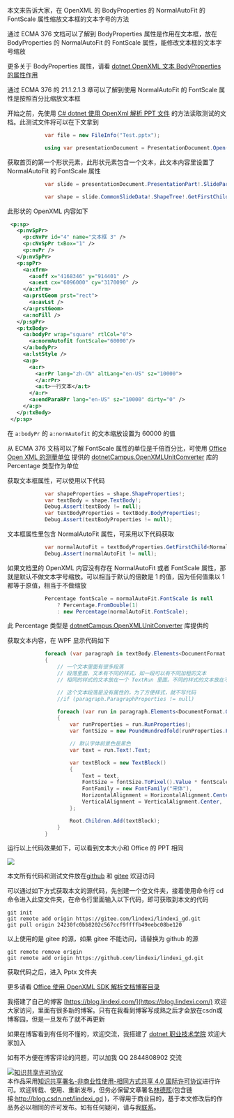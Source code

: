 
本文来告诉大家，在 OpenXML 的 BodyProperties 的 NormalAutoFit 的 FontScale 属性缩放文本框的文本字号的方法

<!--more-->


<!-- 发布 -->
<!-- 博客 -->

通过 ECMA 376 文档可以了解到 BodyProperties 属性是作用在文本框，放在 BodyProperties 的 NormalAutoFit 的 FontScale 属性，能修改文本框的文本字号缩放

更多关于 BodyProperties 属性，请看  [dotnet OpenXML 文本 BodyProperties 的属性作用](https://blog.lindexi.com/post/dotnet-OpenXML-%E6%96%87%E6%9C%AC-BodyProperties-%E7%9A%84%E5%B1%9E%E6%80%A7%E4%BD%9C%E7%94%A8.html )

通过 ECMA 376 的 21.1.2.1.3 章可以了解到使用 NormalAutoFit 的 FontScale 属性是按照百分比缩放文本框

开始之前，先使用 [C# dotnet 使用 OpenXml 解析 PPT 文件](https://blog.lindexi.com/post/C-dotnet-%E4%BD%BF%E7%94%A8-OpenXml-%E8%A7%A3%E6%9E%90-PPT-%E6%96%87%E4%BB%B6.html) 的方法读取测试的文档。此测试文件将可以在下文拿到

```csharp
            var file = new FileInfo("Test.pptx");

            using var presentationDocument = PresentationDocument.Open(file.FullName, false);
```

获取首页的第一个形状元素，此形状元素包含一个文本，此文本内容里设置了 NormalAutoFit 的 FontScale 属性

```csharp
            var slide = presentationDocument.PresentationPart!.SlideParts.First().Slide;

            var shape = slide.CommonSlideData!.ShapeTree!.GetFirstChild<Shape>()!;
```

此形状的 OpenXML 内容如下

```xml
 <p:sp>
   <p:nvSpPr>
     <p:cNvPr id="4" name="文本框 3" />
     <p:cNvSpPr txBox="1" />
     <p:nvPr />
   </p:nvSpPr>
   <p:spPr>
     <a:xfrm>
       <a:off x="4168346" y="914401" />
       <a:ext cx="6096000" cy="3170090" />
     </a:xfrm>
     <a:prstGeom prst="rect">
       <a:avLst />
     </a:prstGeom>
     <a:noFill />
   </p:spPr>
   <p:txBody>
     <a:bodyPr wrap="square" rtlCol="0">
       <a:normAutofit fontScale="60000"/>
     </a:bodyPr>
     <a:lstStyle />
     <a:p>
       <a:r>
         <a:rPr lang="zh-CN" altLang="en-US" sz="10000">
         </a:rPr>
         <a:t>一行文本</a:t>
       </a:r>
       <a:endParaRPr lang="en-US" sz="10000" dirty="0" />
     </a:p>
   </p:txBody>
 </p:sp>
```

在 `a:bodyPr` 的 `a:normAutofit` 的文本缩放设置为 60000 的值

从 ECMA 376 文档可以了解 FontScale 属性的单位是千倍百分比，可使用 [Office Open XML 的测量单位](https://blog.lindexi.com/post/Office-Open-XML-%E7%9A%84%E6%B5%8B%E9%87%8F%E5%8D%95%E4%BD%8D.html ) 提供的 [dotnetCampus.OpenXMLUnitConverter](https://www.nuget.org/packages/dotnetCampus.OpenXMLUnitConverter) 库的 Percentage 类型作为单位

获取文本框属性，可以使用以下代码

```csharp
            var shapeProperties = shape.ShapeProperties!;
            var textBody = shape.TextBody!;
            Debug.Assert(textBody != null);
            var textBodyProperties = textBody.BodyProperties!;
            Debug.Assert(textBodyProperties != null);
```

文本框属性里包含 NormalAutoFit 属性，可采用以下代码获取

```csharp
            var normalAutoFit = textBodyProperties.GetFirstChild<NormalAutoFit>()!;
            Debug.Assert(normalAutoFit != null);
```

如果文档里的 OpenXML 内容没有存在 NormalAutoFit 或者 FontScale 属性，那就是默认不做文本字号缩放。可以相当于默认的倍数是 1 的值，因为任何值乘以 1 都等于原值，相当于不做缩放

```csharp
            Percentage fontScale = normalAutoFit.FontScale is null
                ? Percentage.FromDouble(1)
                : new Percentage(normalAutoFit.FontScale);
```

此 Percentage 类型是 [dotnetCampus.OpenXMLUnitConverter](https://www.nuget.org/packages/dotnetCampus.OpenXMLUnitConverter) 库提供的

获取文本内容，在 WPF 显示代码如下

```csharp
            foreach (var paragraph in textBody.Elements<DocumentFormat.OpenXml.Drawing.Paragraph>())
            {
                // 一个文本里面有很多段落
                // 段落里面，文本有不同的样式，如一段可以有不同加粗的文本
                // 相同的样式的文本放在一个 TextRun 里面。不同的样式的文本放在不同的 TextRun 里面

                // 这个文本段落是没有属性的，为了方便样式，就不写代码
                //if (paragraph.ParagraphProperties != null)

                foreach (var run in paragraph.Elements<DocumentFormat.OpenXml.Drawing.Run>())
                {
                    var runProperties = run.RunProperties!;
                    var fontSize = new PoundHundredfold(runProperties.FontSize!.Value).ToPound();

                    // 默认字体前景色是黑色
                    var text = run.Text!.Text;

                    var textBlock = new TextBlock()
                    {
                        Text = text,
                        FontSize = fontSize.ToPixel().Value * fontScale.DoubleValue,
                        FontFamily = new FontFamily("宋体"),
                        HorizontalAlignment = HorizontalAlignment.Center,
                        VerticalAlignment = VerticalAlignment.Center,
                    };

                    Root.Children.Add(textBlock);
                }
            }
```

运行以上代码效果如下，可以看到文本大小和 Office 的 PPT 相同

<!-- ![](image/dotnet OpenXML 文本 BodyProperties 的 FontScale 与文本字号缩放/dotnet OpenXML 文本 BodyProperties 的 FontScale 与文本字号缩放0.png) -->

![](http://image.acmx.xyz/lindexi%2F202112291941337563.jpg)

本文所有代码和测试文件放在[github](https://github.com/lindexi/lindexi_gd/tree/24230fc0bb8202c567ccf9ffffb49eebc08be120/Pptx) 和 [gitee](https://gitee.com/lindexi/lindexi_gd/tree/24230fc0bb8202c567ccf9ffffb49eebc08be120/Pptx) 欢迎访问

可以通过如下方式获取本文的源代码，先创建一个空文件夹，接着使用命令行 cd 命令进入此空文件夹，在命令行里面输入以下代码，即可获取到本文的代码

```
git init
git remote add origin https://gitee.com/lindexi/lindexi_gd.git
git pull origin 24230fc0bb8202c567ccf9ffffb49eebc08be120
```

以上使用的是 gitee 的源，如果 gitee 不能访问，请替换为 github 的源

```
git remote remove origin
git remote add origin https://github.com/lindexi/lindexi_gd.git
```

获取代码之后，进入 Pptx 文件夹

更多请看 [Office 使用 OpenXML SDK 解析文档博客目录](https://blog.lindexi.com/post/Office-%E4%BD%BF%E7%94%A8-OpenXML-SDK-%E8%A7%A3%E6%9E%90%E6%96%87%E6%A1%A3%E5%8D%9A%E5%AE%A2%E7%9B%AE%E5%BD%95.html )



我搭建了自己的博客 [https://blog.lindexi.com/](https://blog.lindexi.com/) 欢迎大家访问，里面有很多新的博客。只有在我看到博客写成熟之后才会放在csdn或博客园，但是一旦发布了就不再更新

如果在博客看到有任何不懂的，欢迎交流，我搭建了 [dotnet 职业技术学院](https://t.me/dotnet_campus) 欢迎大家加入

如有不方便在博客评论的问题，可以加我 QQ 2844808902 交流

<a rel="license" href="http://creativecommons.org/licenses/by-nc-sa/4.0/"><img alt="知识共享许可协议" style="border-width:0" src="https://licensebuttons.net/l/by-nc-sa/4.0/88x31.png" /></a><br />本作品采用<a rel="license" href="http://creativecommons.org/licenses/by-nc-sa/4.0/">知识共享署名-非商业性使用-相同方式共享 4.0 国际许可协议</a>进行许可。欢迎转载、使用、重新发布，但务必保留文章署名[林德熙](http://blog.csdn.net/lindexi_gd)(包含链接:http://blog.csdn.net/lindexi_gd )，不得用于商业目的，基于本文修改后的作品务必以相同的许可发布。如有任何疑问，请与我[联系](mailto:lindexi_gd@163.com)。
